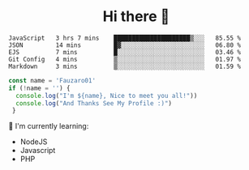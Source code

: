 <h1  align='center'> Hi there 👋 </h1>

<p align='center'> </p>

<!--START_SECTION:waka-->
```text
JavaScript   3 hrs 7 mins    █████████████████████▒░░░   85.55 % 
JSON         14 mins         █▓░░░░░░░░░░░░░░░░░░░░░░░   06.80 % 
EJS          7 mins          █░░░░░░░░░░░░░░░░░░░░░░░░   03.46 % 
Git Config   4 mins          ▒░░░░░░░░░░░░░░░░░░░░░░░░   01.97 % 
Markdown     3 mins          ▒░░░░░░░░░░░░░░░░░░░░░░░░   01.59 % 
```
<!--END_SECTION:waka-->

```javascript
const name = 'Fauzaro01'
if (!name = '') {
  console.log("I'm ${name}, Nice to meet you all!"))
  console.log("And Thanks See My Profile :)")
 }
```

:page_with_curl: I'm currently learning:
- NodeJS
- Javascript
- PHP

